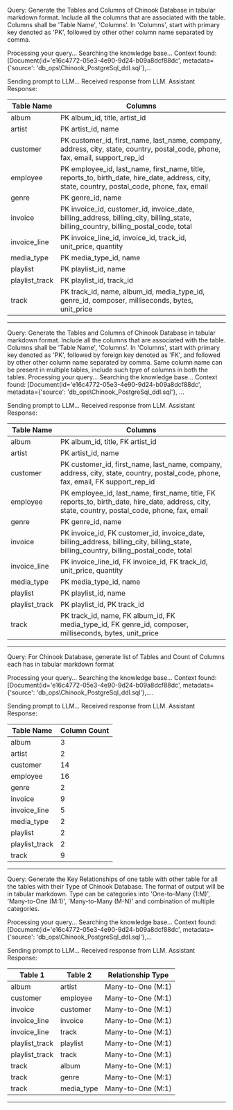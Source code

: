 Query: Generate the Tables and Columns of Chinook Database in tabular markdown format. Include all the columns that are associated with the table. Columns shall be 'Table Name', 'Columns'. In 'Columns', start with primary key denoted as 'PK', followed by other other column name separated by comma.

Processing your query...
Searching the knowledge base...
Context found: [Document(id='e16c4772-05e3-4e90-9d24-b09a8dcf88dc', metadata={'source': 'db_ops\\Chinook_PostgreSql_ddl.sql'},...

Sending prompt to LLM...
Received response from LLM.
Assistant Response:

| Table Name | Columns |
|------------|---------|
| album | PK album_id, title, artist_id |
| artist | PK artist_id, name |
| customer | PK customer_id, first_name, last_name, company, address, city, state, country, postal_code, phone, fax, email, support_rep_id |
| employee | PK employee_id, last_name, first_name, title, reports_to, birth_date, hire_date, address, city, state, country, postal_code, phone, fax, email |
| genre | PK genre_id, name |
| invoice | PK invoice_id, customer_id, invoice_date, billing_address, billing_city, billing_state, billing_country, billing_postal_code, total |
| invoice_line | PK invoice_line_id, invoice_id, track_id, unit_price, quantity |
| media_type | PK media_type_id, name |
| playlist | PK playlist_id, name |
| playlist_track | PK playlist_id, track_id |
| track | PK track_id, name, album_id, media_type_id, genre_id, composer, milliseconds, bytes, unit_price |

------------

Query: Generate the Tables and Columns of Chinook Database in tabular markdown format. Include all the columns that are associated with the table. Columns shall be 'Table Name', 'Columns'. In 'Columns', start with primary key denoted as 'PK', followed by foreign key denoted as 'FK', and followed by other other column name separated by comma. Same column name can be present in multiple tables, include such tpye of columns in both the tables.
Processing your query...
Searching the knowledge base...
Context found: [Document(id='e16c4772-05e3-4e90-9d24-b09a8dcf88dc', metadata={'source': 'db_ops\\Chinook_PostgreSql_ddl.sql'}, ...

Sending prompt to LLM...
Received response from LLM.
Assistant Response:

| Table Name | Columns |
|------------|---------|
| album | PK album_id, title, FK artist_id |
| artist | PK artist_id, name |
| customer | PK customer_id, first_name, last_name, company, address, city, state, country, postal_code, phone, fax, email, FK support_rep_id |
| employee | PK employee_id, last_name, first_name, title, FK reports_to, birth_date, hire_date, address, city, state, country, postal_code, phone, fax, email |
| genre | PK genre_id, name |
| invoice | PK invoice_id, FK customer_id, invoice_date, billing_address, billing_city, billing_state, billing_country, billing_postal_code, total |        
| invoice_line | PK invoice_line_id, FK invoice_id, FK track_id, unit_price, quantity |
| media_type | PK media_type_id, name |
| playlist | PK playlist_id, name |
| playlist_track | PK playlist_id, PK track_id |
| track | PK track_id, name, FK album_id, FK media_type_id, FK genre_id, composer, milliseconds, bytes, unit_price |

------------

Query: For Chinook Database, generate list of Tables and Count of Columns each has in tabular markdown format

Processing your query...
Searching the knowledge base...
Context found: [Document(id='e16c4772-05e3-4e90-9d24-b09a8dcf88dc', metadata={'source': 'db_ops\\Chinook_PostgreSql_ddl.sql'},....

Sending prompt to LLM...
Received response from LLM.
Assistant Response:

| Table Name | Column Count |
|------------|--------------|
| album      | 3            |
| artist     | 2            |
| customer   | 14           |
| employee   | 16           |
| genre      | 2            |
| invoice    | 9            |
| invoice_line | 5            |
| media_type | 2            |
| playlist   | 2            |
| playlist_track | 2            |
| track      | 9            |

----------------

Query: Generate the Key Relationships of one table with other table for all the tables with their Type of Chinook Database. The format of output will be in tabular markdown. Type can be categories into 'One-to-Many (1:M)', 'Many-to-One (M:1)', 'Many-to-Many (M-N)' and combination of multiple categories.

Processing your query...
Searching the knowledge base...
Context found: [Document(id='e16c4772-05e3-4e90-9d24-b09a8dcf88dc', metadata={'source': 'db_ops\\Chinook_PostgreSql_ddl.sql'},...

Sending prompt to LLM...
Received response from LLM.
Assistant Response: 

| Table 1 | Table 2 | Relationship Type |
|---------|---------|--------------------|
| album | artist | Many-to-One (M:1) |
| customer | employee | Many-to-One (M:1) |
| invoice | customer | Many-to-One (M:1) |
| invoice_line | invoice | Many-to-One (M:1) |
| invoice_line | track | Many-to-One (M:1) |
| playlist_track | playlist | Many-to-One (M:1) |
| playlist_track | track | Many-to-One (M:1) |
| track | album | Many-to-One (M:1) |
| track | genre | Many-to-One (M:1) |
| track | media_type | Many-to-One (M:1) |

----------
